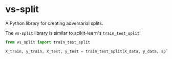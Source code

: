 # vs-split

A Python library for creating adversarial splits.

The `vs-split` library is similar to scikit-learn's `train_test_split`!

```python
from vs_split import train_test_split

X_train, y_train, X_test, y_test = train_test_split(X_data, y_data, split="wasserstein")
```